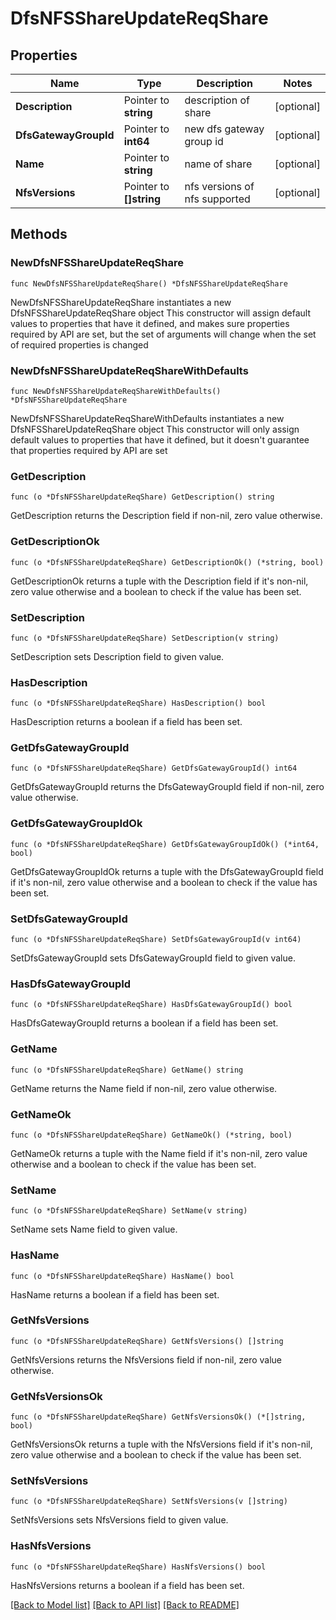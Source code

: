# DfsNFSShareUpdateReqShare

## Properties

Name | Type | Description | Notes
------------ | ------------- | ------------- | -------------
**Description** | Pointer to **string** | description of share | [optional] 
**DfsGatewayGroupId** | Pointer to **int64** | new dfs gateway group id | [optional] 
**Name** | Pointer to **string** | name of share | [optional] 
**NfsVersions** | Pointer to **[]string** | nfs versions of nfs supported | [optional] 

## Methods

### NewDfsNFSShareUpdateReqShare

`func NewDfsNFSShareUpdateReqShare() *DfsNFSShareUpdateReqShare`

NewDfsNFSShareUpdateReqShare instantiates a new DfsNFSShareUpdateReqShare object
This constructor will assign default values to properties that have it defined,
and makes sure properties required by API are set, but the set of arguments
will change when the set of required properties is changed

### NewDfsNFSShareUpdateReqShareWithDefaults

`func NewDfsNFSShareUpdateReqShareWithDefaults() *DfsNFSShareUpdateReqShare`

NewDfsNFSShareUpdateReqShareWithDefaults instantiates a new DfsNFSShareUpdateReqShare object
This constructor will only assign default values to properties that have it defined,
but it doesn't guarantee that properties required by API are set

### GetDescription

`func (o *DfsNFSShareUpdateReqShare) GetDescription() string`

GetDescription returns the Description field if non-nil, zero value otherwise.

### GetDescriptionOk

`func (o *DfsNFSShareUpdateReqShare) GetDescriptionOk() (*string, bool)`

GetDescriptionOk returns a tuple with the Description field if it's non-nil, zero value otherwise
and a boolean to check if the value has been set.

### SetDescription

`func (o *DfsNFSShareUpdateReqShare) SetDescription(v string)`

SetDescription sets Description field to given value.

### HasDescription

`func (o *DfsNFSShareUpdateReqShare) HasDescription() bool`

HasDescription returns a boolean if a field has been set.

### GetDfsGatewayGroupId

`func (o *DfsNFSShareUpdateReqShare) GetDfsGatewayGroupId() int64`

GetDfsGatewayGroupId returns the DfsGatewayGroupId field if non-nil, zero value otherwise.

### GetDfsGatewayGroupIdOk

`func (o *DfsNFSShareUpdateReqShare) GetDfsGatewayGroupIdOk() (*int64, bool)`

GetDfsGatewayGroupIdOk returns a tuple with the DfsGatewayGroupId field if it's non-nil, zero value otherwise
and a boolean to check if the value has been set.

### SetDfsGatewayGroupId

`func (o *DfsNFSShareUpdateReqShare) SetDfsGatewayGroupId(v int64)`

SetDfsGatewayGroupId sets DfsGatewayGroupId field to given value.

### HasDfsGatewayGroupId

`func (o *DfsNFSShareUpdateReqShare) HasDfsGatewayGroupId() bool`

HasDfsGatewayGroupId returns a boolean if a field has been set.

### GetName

`func (o *DfsNFSShareUpdateReqShare) GetName() string`

GetName returns the Name field if non-nil, zero value otherwise.

### GetNameOk

`func (o *DfsNFSShareUpdateReqShare) GetNameOk() (*string, bool)`

GetNameOk returns a tuple with the Name field if it's non-nil, zero value otherwise
and a boolean to check if the value has been set.

### SetName

`func (o *DfsNFSShareUpdateReqShare) SetName(v string)`

SetName sets Name field to given value.

### HasName

`func (o *DfsNFSShareUpdateReqShare) HasName() bool`

HasName returns a boolean if a field has been set.

### GetNfsVersions

`func (o *DfsNFSShareUpdateReqShare) GetNfsVersions() []string`

GetNfsVersions returns the NfsVersions field if non-nil, zero value otherwise.

### GetNfsVersionsOk

`func (o *DfsNFSShareUpdateReqShare) GetNfsVersionsOk() (*[]string, bool)`

GetNfsVersionsOk returns a tuple with the NfsVersions field if it's non-nil, zero value otherwise
and a boolean to check if the value has been set.

### SetNfsVersions

`func (o *DfsNFSShareUpdateReqShare) SetNfsVersions(v []string)`

SetNfsVersions sets NfsVersions field to given value.

### HasNfsVersions

`func (o *DfsNFSShareUpdateReqShare) HasNfsVersions() bool`

HasNfsVersions returns a boolean if a field has been set.


[[Back to Model list]](../README.md#documentation-for-models) [[Back to API list]](../README.md#documentation-for-api-endpoints) [[Back to README]](../README.md)


